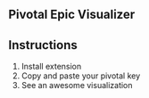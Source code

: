 ## Pivotal Epic Visualizer

## Instructions

1. Install extension
2. Copy and paste your pivotal key
3. See an awesome visualization
